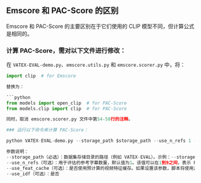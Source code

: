 ## Emscore 和 PAC-Score 的区别

Emscore 和 PAC-Score 的主要区别在于它们使用的 CLIP 模型不同，但计算公式是相同的。

### 计算 PAC-Score，需对以下文件进行修改：

在 `VATEX-EVAL-demo.py`、`emscore.utils.py` 和 `emscore.scorer.py` 中，将：

```python
import clip  # for Emscore

替换为：

```python
from models import open_clip  # for PAC-Score
from models.clip import clip  # for PAC-Score

同时，取消 emscore.scorer.py 文件中第54-58行的注释。

### 运行以下命令来计算 PAC-Score：

python VATEX-EVAL-demo.py --storage_path $storage_path --use_n_refs 1 --use_feat_cache --use_idf

参数说明：
--storage_path（必选）：数据集存储目录的路径（例如 VATEX-EVAL）。示例：--storage_path ./VATEX-EVAL
--use_n_refs（可选）：用于评估的参考字幕数量，默认值为1。该值可以在1到9之间，表示 PAC-Score 将根据多个参考字幕与候选字幕进行比较，以评估生成字幕的质量。
--use_feat_cache（可选）：是否使用预计算的视频特征缓存。如果设置该参数，脚本将使用之前提取的视频特征，而无需重新计算。
--use_idf（可选）：是否
